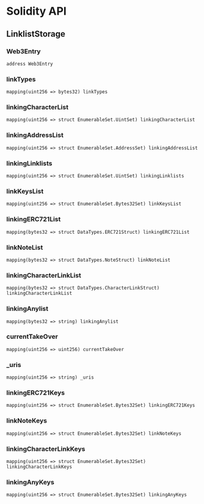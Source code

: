 # Solidity API

## LinklistStorage

### Web3Entry

```solidity
address Web3Entry
```

### linkTypes

```solidity
mapping(uint256 => bytes32) linkTypes
```

### linkingCharacterList

```solidity
mapping(uint256 => struct EnumerableSet.UintSet) linkingCharacterList
```

### linkingAddressList

```solidity
mapping(uint256 => struct EnumerableSet.AddressSet) linkingAddressList
```

### linkingLinklists

```solidity
mapping(uint256 => struct EnumerableSet.UintSet) linkingLinklists
```

### linkKeysList

```solidity
mapping(uint256 => struct EnumerableSet.Bytes32Set) linkKeysList
```

### linkingERC721List

```solidity
mapping(bytes32 => struct DataTypes.ERC721Struct) linkingERC721List
```

### linkNoteList

```solidity
mapping(bytes32 => struct DataTypes.NoteStruct) linkNoteList
```

### linkingCharacterLinkList

```solidity
mapping(bytes32 => struct DataTypes.CharacterLinkStruct) linkingCharacterLinkList
```

### linkingAnylist

```solidity
mapping(bytes32 => string) linkingAnylist
```

### currentTakeOver

```solidity
mapping(uint256 => uint256) currentTakeOver
```

### _uris

```solidity
mapping(uint256 => string) _uris
```

### linkingERC721Keys

```solidity
mapping(uint256 => struct EnumerableSet.Bytes32Set) linkingERC721Keys
```

### linkNoteKeys

```solidity
mapping(uint256 => struct EnumerableSet.Bytes32Set) linkNoteKeys
```

### linkingCharacterLinkKeys

```solidity
mapping(uint256 => struct EnumerableSet.Bytes32Set) linkingCharacterLinkKeys
```

### linkingAnyKeys

```solidity
mapping(uint256 => struct EnumerableSet.Bytes32Set) linkingAnyKeys
```

